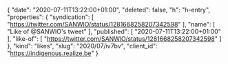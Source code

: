 {
  "date": "2020-07-11T13:22:00+01:00",
  "deleted": false,
  "h": "h-entry",
  "properties": {
    "syndication": [
      "https://twitter.com/SANWlO/status/1281668258207342598"
    ],
    "name": [
      "Like of @SANWlO's tweet"
    ],
    "published": [
      "2020-07-11T13:22:00+01:00"
    ],
    "like-of": [
      "https://twitter.com/SANWlO/status/1281668258207342598"
    ]
  },
  "kind": "likes",
  "slug": "2020/07/iv7bv",
  "client_id": "https://indigenous.realize.be"
}

